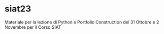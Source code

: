 # siat23
Materiale per la lezione di Python e Portfolio Construction del 31 Ottobre e 2 Novembre per il Corso SIAT
